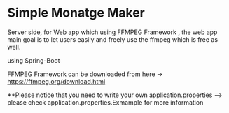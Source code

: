 # Simple Monatge Maker

Server side, for Web app which using FFMPEG Framework , the web app main goal is to let users easily and freely use the ffmpeg which is free as well.

using Spring-Boot



 FFMPEG Framework can be downloaded from here -> https://ffmpeg.org/download.html 


**Please notice that you need to write your own application.properties --> please check application.properties.Exmample for more information


